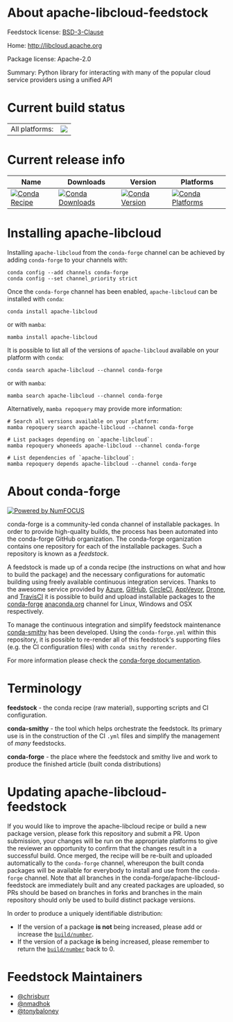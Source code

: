 About apache-libcloud-feedstock
===============================

Feedstock license: [BSD-3-Clause](https://github.com/conda-forge/apache-libcloud-feedstock/blob/main/LICENSE.txt)

Home: http://libcloud.apache.org

Package license: Apache-2.0

Summary: Python library for interacting with many of the popular cloud service providers using a unified API

Current build status
====================


<table><tr><td>All platforms:</td>
    <td>
      <a href="https://dev.azure.com/conda-forge/feedstock-builds/_build/latest?definitionId=2694&branchName=main">
        <img src="https://dev.azure.com/conda-forge/feedstock-builds/_apis/build/status/apache-libcloud-feedstock?branchName=main">
      </a>
    </td>
  </tr>
</table>

Current release info
====================

| Name | Downloads | Version | Platforms |
| --- | --- | --- | --- |
| [![Conda Recipe](https://img.shields.io/badge/recipe-apache--libcloud-green.svg)](https://anaconda.org/conda-forge/apache-libcloud) | [![Conda Downloads](https://img.shields.io/conda/dn/conda-forge/apache-libcloud.svg)](https://anaconda.org/conda-forge/apache-libcloud) | [![Conda Version](https://img.shields.io/conda/vn/conda-forge/apache-libcloud.svg)](https://anaconda.org/conda-forge/apache-libcloud) | [![Conda Platforms](https://img.shields.io/conda/pn/conda-forge/apache-libcloud.svg)](https://anaconda.org/conda-forge/apache-libcloud) |

Installing apache-libcloud
==========================

Installing `apache-libcloud` from the `conda-forge` channel can be achieved by adding `conda-forge` to your channels with:

```
conda config --add channels conda-forge
conda config --set channel_priority strict
```

Once the `conda-forge` channel has been enabled, `apache-libcloud` can be installed with `conda`:

```
conda install apache-libcloud
```

or with `mamba`:

```
mamba install apache-libcloud
```

It is possible to list all of the versions of `apache-libcloud` available on your platform with `conda`:

```
conda search apache-libcloud --channel conda-forge
```

or with `mamba`:

```
mamba search apache-libcloud --channel conda-forge
```

Alternatively, `mamba repoquery` may provide more information:

```
# Search all versions available on your platform:
mamba repoquery search apache-libcloud --channel conda-forge

# List packages depending on `apache-libcloud`:
mamba repoquery whoneeds apache-libcloud --channel conda-forge

# List dependencies of `apache-libcloud`:
mamba repoquery depends apache-libcloud --channel conda-forge
```


About conda-forge
=================

[![Powered by
NumFOCUS](https://img.shields.io/badge/powered%20by-NumFOCUS-orange.svg?style=flat&colorA=E1523D&colorB=007D8A)](https://numfocus.org)

conda-forge is a community-led conda channel of installable packages.
In order to provide high-quality builds, the process has been automated into the
conda-forge GitHub organization. The conda-forge organization contains one repository
for each of the installable packages. Such a repository is known as a *feedstock*.

A feedstock is made up of a conda recipe (the instructions on what and how to build
the package) and the necessary configurations for automatic building using freely
available continuous integration services. Thanks to the awesome service provided by
[Azure](https://azure.microsoft.com/en-us/services/devops/), [GitHub](https://github.com/),
[CircleCI](https://circleci.com/), [AppVeyor](https://www.appveyor.com/),
[Drone](https://cloud.drone.io/welcome), and [TravisCI](https://travis-ci.com/)
it is possible to build and upload installable packages to the
[conda-forge](https://anaconda.org/conda-forge) [anaconda.org](https://anaconda.org/)
channel for Linux, Windows and OSX respectively.

To manage the continuous integration and simplify feedstock maintenance
[conda-smithy](https://github.com/conda-forge/conda-smithy) has been developed.
Using the ``conda-forge.yml`` within this repository, it is possible to re-render all of
this feedstock's supporting files (e.g. the CI configuration files) with ``conda smithy rerender``.

For more information please check the [conda-forge documentation](https://conda-forge.org/docs/).

Terminology
===========

**feedstock** - the conda recipe (raw material), supporting scripts and CI configuration.

**conda-smithy** - the tool which helps orchestrate the feedstock.
                   Its primary use is in the construction of the CI ``.yml`` files
                   and simplify the management of *many* feedstocks.

**conda-forge** - the place where the feedstock and smithy live and work to
                  produce the finished article (built conda distributions)


Updating apache-libcloud-feedstock
==================================

If you would like to improve the apache-libcloud recipe or build a new
package version, please fork this repository and submit a PR. Upon submission,
your changes will be run on the appropriate platforms to give the reviewer an
opportunity to confirm that the changes result in a successful build. Once
merged, the recipe will be re-built and uploaded automatically to the
`conda-forge` channel, whereupon the built conda packages will be available for
everybody to install and use from the `conda-forge` channel.
Note that all branches in the conda-forge/apache-libcloud-feedstock are
immediately built and any created packages are uploaded, so PRs should be based
on branches in forks and branches in the main repository should only be used to
build distinct package versions.

In order to produce a uniquely identifiable distribution:
 * If the version of a package **is not** being increased, please add or increase
   the [``build/number``](https://docs.conda.io/projects/conda-build/en/latest/resources/define-metadata.html#build-number-and-string).
 * If the version of a package **is** being increased, please remember to return
   the [``build/number``](https://docs.conda.io/projects/conda-build/en/latest/resources/define-metadata.html#build-number-and-string)
   back to 0.

Feedstock Maintainers
=====================

* [@chrisburr](https://github.com/chrisburr/)
* [@nmadhok](https://github.com/nmadhok/)
* [@tonybaloney](https://github.com/tonybaloney/)

